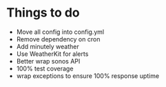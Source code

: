 # Things to do

- Move all config into config.yml
- Remove dependency on cron
- Add minutely weather
- Use WeatherKit for alerts
- Better wrap sonos API
- 100% test coverage
- wrap exceptions to ensure 100% response uptime